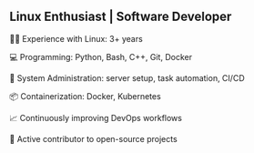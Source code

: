 ## Linux Enthusiast | Software Developer

👨‍💻 Experience with Linux: 3+ years  

💻 Programming: Python, Bash, C++, Git, Docker  

🔧 System Administration: server setup, task automation, CI/CD  

📦 Containerization: Docker, Kubernetes  

📈 Continuously improving DevOps workflows

🚀 Active contributor to open-source projects
